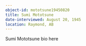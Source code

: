 ```yaml
---
object-id: mototsune19450820
title: Sumi Mototsune
date-interviewed: August 20, 1945
location: Raymond, AB
---
```


Sumi Mototsune bio here